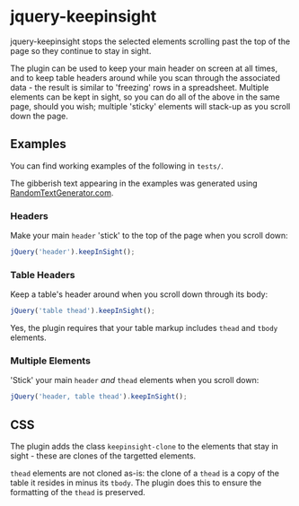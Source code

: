 # jquery-keepinsight

jquery-keepinsight stops the selected elements scrolling past the top of the page so they continue to stay in sight.  

The plugin can be used to keep your main header on screen at all times, and to keep table headers around while you scan through the associated data - the result is similar to 'freezing' rows in a spreadsheet.  Multiple elements can be kept in sight, so you can do all of the above in the same page, should you wish; multiple 'sticky' elements will stack-up as you scroll down the page.

## Examples

You can find working examples of the following in `tests/`.

The gibberish text appearing in the examples was generated using [RandomTextGenerator.com](http://randomtextgenerator.com/).

### Headers

Make your main `header` 'stick' to the top of the page when you scroll down:

```javascript
jQuery('header').keepInSight();
```

### Table Headers

Keep a table's header around when you scroll down through its body:

```javascript
jQuery('table thead').keepInSight();
```

Yes, the plugin requires that your table markup includes `thead` and `tbody` elements.

### Multiple Elements

'Stick' your main `header` *and* `thead` elements when you scroll down:

```javascript
jQuery('header, table thead').keepInSight();
```

## CSS

The plugin adds the class `keepinsight-clone` to the elements that stay in sight - these are clones of the targetted elements.

`thead` elements are not cloned as-is: the clone of a `thead` is a copy of the table it resides in minus its `tbody`. The plugin does this to ensure the formatting of the `thead` is preserved.